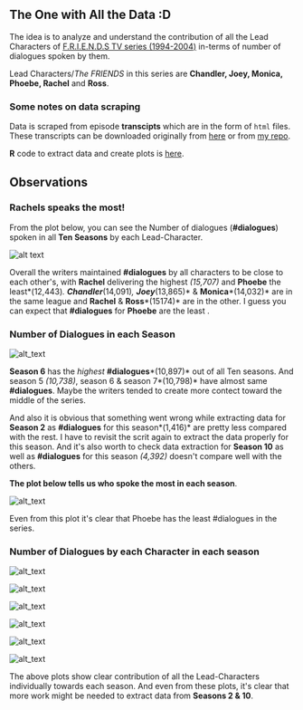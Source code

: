 ## The One with All the Data :D

The idea is to analyze and understand the contribution of all the Lead Characters of [F.R.I.E.N.D.S TV series (1994-2004)](https://en.wikipedia.org/wiki/Friends) in-terms of number of dialogues spoken by them.


Lead Characters/*The FRIENDS* in this series are **Chandler, Joey, Monica, Phoebe, Rachel** and **Ross**.

### Some notes on data scraping

Data is scraped from episode **transcipts** which are in the form of `html` files. These transcripts can be downloaded originally from [here](http://www.friendstranscripts.tk/) or from [my repo](https://github.com/puneeth019/F.R.I.E.N.D.S/tree/master/transcripts).

**R** code to extract data and create plots is [here](https://github.com/puneeth019/F.R.I.E.N.D.S/blob/master/scripts/the_one_with_the_data.R).

## Observations

### Rachels speaks the most!

From the plot below, you can see the Number of dialogues (**#dialogues**) spoken in all **Ten Seasons** by each Lead-Character.

![alt text](https://github.com/puneeth019/F.R.I.E.N.D.S/blob/master/plots/%23Num_Dial_vs_character.png "Number of Dialogues vs. character")

Overall the writers maintained **#dialogues** by all characters to be close to each other's, with **Rachel** delivering the highest *(15,707)* and **Phoebe** the least*(12,443)*. **Chandler***(14,091)*, **Joey***(13,865)* & **Monica***(14,032)* are in the same league and **Rachel** & **Ross***(15174)* are in the other. I guess you can expect that **#dialogues** for **Phoebe** are the least .

### Number of Dialogues in each Season

![alt_text](https://github.com/puneeth019/F.R.I.E.N.D.S/blob/master/plots/%23Num_Dial_vs_season.png "Number of Dialogues vs. Season")

   **Season 6** has the *highest* **#dialogues***(10,897)* out of all Ten seasons. And season 5 *(10,738)*, season 6 & season 7*(10,798)* have almost same **#dialogues**. Maybe the writers tended to create more contect toward the middle of the series.

   And also it is obvious that something went wrong while extracting data for **Season 2** as **#dialogues** for this season*(1,416)* are pretty less compared with the rest. I have to revisit the scrit again to extract the data properly for this season. And it's also worth to check data extraction for **Season 10** as well as **#dialogues** for this season *(4,392)* doesn't compare well with the others.

**The plot below tells us who spoke the most in each season**.

![alt_text](https://github.com/puneeth019/F.R.I.E.N.D.S/blob/master/plots/%23Perc_Dial_vs_season.png "Percentage of Dialogues vs. Season")

Even from this plot it's clear that Phoebe has the least #dialogues in the series.

### Number of Dialogues by each Character in each season

![alt_text](https://github.com/puneeth019/F.R.I.E.N.D.S/blob/master/plots/Cyclic_Num_Dial_vs_ep_CHANDLER.png "Number of Dialogues by Chandler vs. Season") 

![alt_text](https://github.com/puneeth019/F.R.I.E.N.D.S/blob/master/plots/Cyclic_Num_Dial_vs_ep_JOEY.png "Number of Dialogues by Joey vs. Season")

![alt_text](https://github.com/puneeth019/F.R.I.E.N.D.S/blob/master/plots/Cyclic_Num_Dial_vs_ep_MONICA.png "Number of Dialogues by Monica vs. Season")

![alt_text](https://github.com/puneeth019/F.R.I.E.N.D.S/blob/master/plots/Cyclic_Num_Dial_vs_ep_PHOEBE.png "Number of Dialogues by Phoebe vs. Season")

![alt_text](https://github.com/puneeth019/F.R.I.E.N.D.S/blob/master/plots/Cyclic_Num_Dial_vs_ep_RACHEL.png "Number of Dialogues by Rachel vs. Season")

![alt_text](https://github.com/puneeth019/F.R.I.E.N.D.S/blob/master/plots/Cyclic_Num_Dial_vs_ep_ROSS.png "Number of Dialogues by Ross vs. Season")

The above plots show clear contribution of all the Lead-Characters individually towards each season.
And even from these plots, it's clear that more work might be needed to extract data from **Seasons 2 & 10**.
